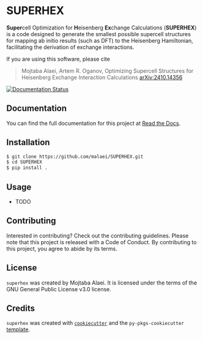 # SUPERHEX

**Super**cell Optimization for **H**eisenberg **Ex**change Calculations (**SUPERHEX**) 
is a code designed to generate the smallest possible supercell structures for mapping ab initio results (such as DFT) 
to the Heisenberg Hamiltonian, facilitating the derivation of exchange interactions.



If you are using this software, please cite
> Mojtaba Alaei, Artem R. Oganov, Optimizing Supercell Structures for Heisenberg Exchange Interaction Calculations [arXiv:2410.14356](https://arxiv.org/abs/2410.14356)

[![Documentation Status](https://readthedocs.org/projects/superhex/badge/?version=latest)](https://superhex.readthedocs.io/en/latest/)

## Documentation

You can find the full documentation for this project at [Read the Docs](https://superhex.readthedocs.io/en/latest/).

## Installation

```bash
$ git clone https://github.com/malaei/SUPERHEX.git
$ cd SUPERHEX
$ pip install .
```

## Usage

- TODO

## Contributing

Interested in contributing? Check out the contributing guidelines. Please note that this project is released with a Code of Conduct. By contributing to this project, you agree to abide by its terms.

## License

`superhex` was created by Mojtaba Alaei. It is licensed under the terms of the GNU General Public License v3.0 license.

## Credits

`superhex` was created with [`cookiecutter`](https://cookiecutter.readthedocs.io/en/latest/) and the `py-pkgs-cookiecutter` [template](https://github.com/py-pkgs/py-pkgs-cookiecutter).
